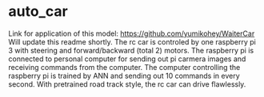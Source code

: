 # auto_car
Link for application of this model: https://github.com/yumikohey/WaiterCar
Will update this readme shortly.
The rc car is controled by one raspberry pi 3 with steering and forward/backward (total 2) motors.
The raspberry pi is connected to personal computer for sending out pi carmera images and receiving commands from the computer.
The computer controlling the raspberry pi is trained by ANN and sending out 10 commands in every second.
With pretrained road track style, the rc car can drive flawlessly.

